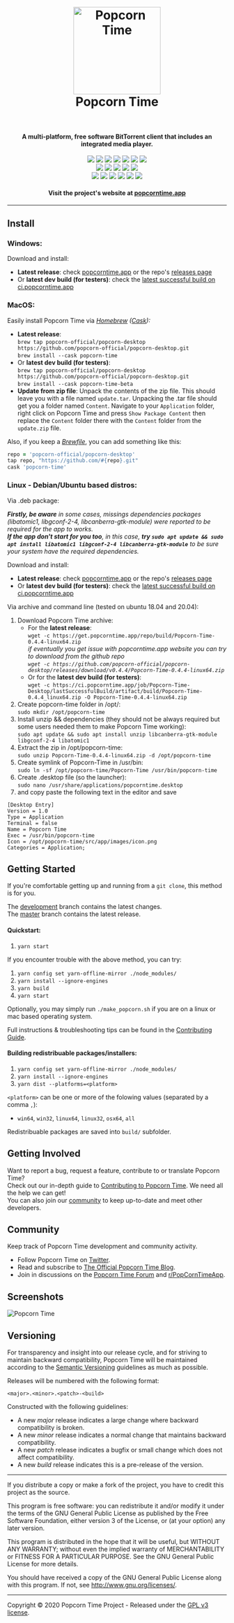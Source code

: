 <h1 align="center">
  <br>
  <a href="https://popcorntime.app"><img src="https://avatars2.githubusercontent.com/u/7267937?s=200" alt="Popcorn Time" width="200"></a>
  <br>
  Popcorn Time
  <br>
  <br>
</h1>

<h4 align="center">A multi-platform, free software BitTorrent client that includes an integrated media player.</h4>

<p align="center">
  <a href="https://github.com/popcorn-official/popcorn-desktop/releases/latest"><img src="https://img.shields.io/github/v/release/popcorn-official/popcorn-desktop?color=brightgreen&label=latest%20release"></a>
  <a href="https://github.com/popcorn-official/popcorn-desktop/releases/latest"><img src="https://img.shields.io/github/release-date/popcorn-official/popcorn-desktop?label="></a>
  <a href="https://github.com/popcorn-official/popcorn-desktop/compare/master...development"><img src="https://img.shields.io/github/commits-since/popcorn-official/popcorn-desktop/latest?label=commits%20since"></a>
  <a href="https://github.com/popcorn-official/popcorn-desktop/commit/development"><img src="https://img.shields.io/github/last-commit/popcorn-official/popcorn-desktop?label=latest%20commit"></a>
  <a href="https://ci.popcorntime.app/job/Popcorn-Time-Desktop/"><img src="https://img.shields.io/badge/dynamic/json?label=latest%20build&color=brightgreen&query=displayName&url=https://ci.popcorntime.app/job/Popcorn-Time-Desktop/lastBuild/api/json"></a>
  <a href="https://ci.popcorntime.app/job/Popcorn-Time-Desktop/"><img src="https://img.shields.io/jenkins/build?jobUrl=https%3A%2F%2Fci.popcorntime.app%2Fjob%2FPopcorn-Time-Desktop%2F&label="></a>
  <a href="https://david-dm.org/popcorn-official/popcorn-desktop"><img src="https://img.shields.io/david/popcorn-official/popcorn-desktop?label=deps"></a><br>
  <a href="https://popcorntime.app"><img src="https://img.shields.io/website?down_color=red&down_message=offline&label=popcorntime.app&up_color=brightgreen&up_message=online&url=https%3A%2F%2Fpopcorntime.app"></a>
  <a href="https://ci.popcorntime.app"><img src="https://img.shields.io/website?down_color=red&down_message=offline&label=ci.popcorntime.app&up_color=brightgreen&up_message=online&url=https%3A%2F%2Fci.popcorntime.app"></a>
  <a href="https://twitter.com/PopcorntimeappR"><img src="https://img.shields.io/twitter/follow/PopcorntimeappR?color=3299EC&label=twitter&style=flat"></a>
  <a href="https://www.reddit.com/r/PopCornTimeApp"><img src="https://img.shields.io/reddit/subreddit-subscribers/PopCornTimeApp?color=red&label=reddit&style=flat"></a>
  <a href="https://discuss.popcorntime.app"><img src="https://img.shields.io/discourse/posts?color=blue&label=forum&server=https%3A%2F%2Fdiscuss.popcorntime.app&style=flat"></a><br>
  <a href="https://github.com/popcorn-official/popcorn-desktop/releases"><img src="https://img.shields.io/badge/-previous%20releases-lightgrey"></a>
  <a href="https://github.com/popcorn-official/popcorn-desktop/releases/tag/v0.4.3"><img src="https://img.shields.io/badge/-v0.4.3-lightgrey"></a>
  <a href="https://github.com/popcorn-official/popcorn-desktop/releases/tag/v0.4.2"><img src="https://img.shields.io/badge/-v0.4.2-lightgrey"></a>
  <a href="https://github.com/popcorn-official/popcorn-desktop/releases/tag/v0.4.1"><img src="https://img.shields.io/badge/-v0.4.1-lightgrey"></a>
  <a href="https://github.com/popcorn-official/popcorn-desktop/releases/tag/v0.4.0"><img src="https://img.shields.io/badge/-v0.4.0-lightgrey"></a>
  <a href="https://ci.popcorntime.app/job/Popcorn-Time-Desktop/200/"><img src="https://img.shields.io/badge/-v0.3.10-lightgrey"></a>

<h4 align="center">Visit the project's website at <a href="https://popcorntime.app">popcorntime.app</a></h4>

***

## Install

### Windows:
Download and install:
  * **Latest release**: check [popcorntime.app](https://popcorntime.app/#get-app) or the repo's [releases page](https://github.com/popcorn-official/popcorn-desktop/releases)
  * Or **latest dev build (for testers)**: check the [latest successful build on ci.popcorntime.app](https://ci.popcorntime.app/job/Popcorn-Time-Desktop/lastSuccessfulBuild/)


### MacOS:
Easily install Popcorn Time via _[Homebrew](https://brew.sh) ([Cask](https://github.com/Homebrew/homebrew-cask#homebrew-cask)):_
  * **Latest release**:  
  `brew tap popcorn-official/popcorn-desktop https://github.com/popcorn-official/popcorn-desktop.git`  
  `brew install --cask popcorn-time`
  * Or **latest dev build (for testers)**:  
  `brew tap popcorn-official/popcorn-desktop https://github.com/popcorn-official/popcorn-desktop.git`  
  `brew install --cask popcorn-time-beta`
  * **Update from zip file**:
  Unpack the contents of the zip file. This should leave you with a file named `update.tar`. Unpacking the .tar file should get you a folder named `Content`. Navigate to your `Application` folder, right click on Popcorn Time and press `Show Package Content` then replace the `Content` folder there with the `Content` folder from the `update.zip` file.

Also, if you keep a [_Brewfile_](https://github.com/Homebrew/homebrew-bundle#usage), you can add something like this:
  ~~~ rb
  repo = 'popcorn-official/popcorn-desktop'
  tap repo, "https://github.com/#{repo}.git"
  cask 'popcorn-time'
  ~~~


### Linux - Debian/Ubuntu based distros:
Via .deb package:

  _**Firstly, be aware** in some cases, missings dependencies packages (libatomic1, libgconf-2-4, libcanberra-gtk-module) were reported to be required for the app to works.  
  **If the app don't start for you too**, in this case, **try `sudo apt update && sudo apt install libatomic1 libgconf-2-4 libcanberra-gtk-module`** to be sure your system have the required dependencies._

Download and install:
  * **Latest release**: check [popcorntime.app](https://popcorntime.app/#get-app) or the repo's [releases page](https://github.com/popcorn-official/popcorn-desktop/releases)
  * Or **latest dev build (for testers)**: check the [latest successful build on ci.popcorntime.app](https://ci.popcorntime.app/job/Popcorn-Time-Desktop/lastSuccessfulBuild/)

Via archive and command line (tested on ubuntu 18.04 and 20.04):
  1. Download Popcorn Time archive:  
      * For the **latest release**:  
      `wget -c https://get.popcorntime.app/repo/build/Popcorn-Time-0.4.4-linux64.zip`  
  _if eventually you get issue with popcorntime.app website you can try to download from the github repo  
  `wget -c https://github.com/popcorn-official/popcorn-desktop/releases/download/v0.4.4/Popcorn-Time-0.4.4-linux64.zip`_
      * Or for the **latest dev build (for testers)**:  
      `wget -c https://ci.popcorntime.app/job/Popcorn-Time-Desktop/lastSuccessfulBuild/artifact/build/Popcorn-Time-0.4.4_linux64.zip -O Popcorn-Time-0.4.4-linux64.zip`
  2. Create popcorn-time folder in /opt/:  
  `sudo mkdir /opt/popcorn-time`  
  3. Install unzip && dependencies (they should not be always required but some users needed them to make Popcorn Time working):  
  `sudo apt update && sudo apt install unzip libcanberra-gtk-module libgconf-2-4 libatomic1`  
  4. Extract the zip in /opt/popcorn-time:  
  `sudo unzip Popcorn-Time-0.4.4-linux64.zip -d /opt/popcorn-time`  
  5. Create symlink of Popcorn-Time in /usr/bin:  
  `sudo ln -sf /opt/popcorn-time/Popcorn-Time /usr/bin/popcorn-time`  
  6. Create .desktop file (so the launcher):  
  `sudo nano /usr/share/applications/popcorntime.desktop`  
  7. and copy paste the following text in the editor and save  
  ```desktop
  [Desktop Entry]
  Version = 1.0
  Type = Application
  Terminal = false
  Name = Popcorn Time
  Exec = /usr/bin/popcorn-time
  Icon = /opt/popcorn-time/src/app/images/icon.png
  Categories = Application;
  ```


## Getting Started

If you're comfortable getting up and running from a `git clone`, this method is for you.

The [development](https://github.com/popcorn-official/popcorn-desktop/tree/development) branch contains the latest changes.  
The [master](https://github.com/popcorn-official/popcorn-desktop/tree/master) branch contains the latest release.

#### Quickstart:

1. `yarn start`

If you encounter trouble with the above method, you can try:

1. `yarn config set yarn-offline-mirror ./node_modules/`
2. `yarn install --ignore-engines`
3. `yarn build`
4. `yarn start`

Optionally, you may simply run `./make_popcorn.sh` if you are on a linux or mac based operating system.

Full instructions & troubleshooting tips can be found in the [Contributing Guide](CONTRIBUTING.md#contributing-to-popcorn-time).

#### Building redistribuable packages/installers:

1. `yarn config set yarn-offline-mirror ./node_modules/`
2. `yarn install --ignore-engines`
3. `yarn dist --platforms=<platform>`

`<platform>` can be one or more of the folowing values (separated by a comma `,`):
* `win64`, `win32`, `linux64`, `linux32`, `osx64`, `all`

Redistribuable packages are saved into `build/` subfolder.


## Getting Involved
Want to report a bug, request a feature, contribute to or translate Popcorn Time?  
Check out our in-depth guide to [Contributing to Popcorn Time](CONTRIBUTING.md#contributing-to-popcorn-time). We need all the help we can get!  
You can also join our [community](README.md#community) to keep up-to-date and meet other developers.  


<a name="community"></a>
## Community
Keep track of Popcorn Time development and community activity.
  * Follow Popcorn Time on [Twitter](https://twitter.com/PopcorntimeappR).
  * Read and subscribe to [The Official Popcorn Time Blog](https://blog.popcorntime.app/).
  * Join in discussions on the [Popcorn Time Forum](https://discuss.popcorntime.app) and [r/PopCornTimeApp](https://www.reddit.com/r/PopcornTimeApp).


## Screenshots
![Popcorn Time](https://cloud.githubusercontent.com/assets/8317250/10714437/b1e1dc8c-7b32-11e5-9c25-d9fbd5b2f3bd.png)


## Versioning
For transparency and insight into our release cycle, and for striving to maintain backward compatibility, Popcorn Time will be maintained according to the [Semantic Versioning](http://semver.org/) guidelines as much as possible.

Releases will be numbered with the following format:

`<major>.<minor>.<patch>-<build>`

Constructed with the following guidelines:

* A new *major* release indicates a large change where backward compatibility is broken.
* A new *minor* release indicates a normal change that maintains backward compatibility.
* A new *patch* release indicates a bugfix or small change which does not affect compatibility.
* A new *build* release indicates this is a pre-release of the version.


***

If you distribute a copy or make a fork of the project, you have to credit this project as the source.

This program is free software: you can redistribute it and/or modify it under the terms of the GNU General Public License as published by the Free Software Foundation, either version 3 of the License, or (at your option) any later version.

This program is distributed in the hope that it will be useful, but WITHOUT ANY WARRANTY; without even the implied warranty of MERCHANTABILITY or FITNESS FOR A PARTICULAR PURPOSE.  See the GNU General Public License for more details.

You should have received a copy of the GNU General Public License along with this program.  If not, see http://www.gnu.org/licenses/.

***

Copyright © 2020 Popcorn Time Project - Released under the [GPL v3 license](LICENSE.txt).
